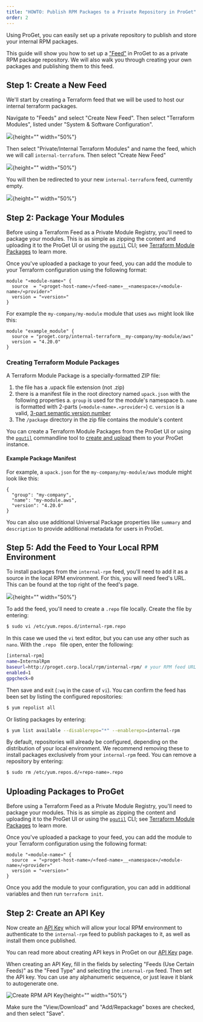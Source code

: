 ```yaml
---
title: "HOWTO: Publish RPM Packages to a Private Repository in ProGet"
order: 2
---
```


Using ProGet, you can easily set up a private repository to publish and store your internal RPM packages.

This guide will show you how to set up a ["Feed"](/docs/proget/feeds/feed-overview) in ProGet to as a private RPM package repository. We will also walk you through creating your own packages and publishing them to this feed.

## Step 1: Create a New Feed

We'll start by creating a Terraform feed that we will be used to host our internal terraform packages. 

Navigate to "Feeds" and select "Create New Feed". Then select "Terraform Modules", listed under "System & Software Configuration".

![](/resources/docs/proget-terraform-createfeed.png){height="" width="50%"}

Then select "Private/Internal Terraform Modules" and name the feed, which we will call `internal-terraform`. Then select "Create New Feed"

![](/resources/docs/proget-terraform-createprivate.png){height="" width="50%"}

You will then be redirected to your new `internal-terraform` feed, currently empty.

![](/resources/docs/proget-terraform-emptyprivate.png.png){height="" width="50%"}


## Step 2: Package Your Modules

Before using a Terraform Feed as a Private Module Registry, you'll need to package your modules. This is as simple as zipping the content and uploading it to the ProGet UI or using the [`pgutil`](/docs/proget/api/pgutil) CLI; see [Terraform Module Packages](#terraform-module-packages) to learn more.

Once you've uploaded a package to your feed, you can add the module to your Terraform configuration using the following format:

```
module "«module-name»" {
  source  = "«proget-host-name»/«feed-name»__«namespace»/«module-name»/«provider»"
  version = "«version»"
}
```

For example the `my-company/my-module` module that uses `aws` might look like this:

```
module "example_module" {
  source = "proget.corp/internal-terraform__my-company/my-module/aws"
  version = "4.20.0"
}
```

### Creating Terraform Module Packages

A Terraform Module Package is a specially-formatted ZIP file:

1. the file has a .upack file extension (not .zip)
2. there is a manifest file in the root directory named `upack.json` with the following properties
   a. `group` is used for the module's namespace
   b. `name` is formatted with 2-parts (`«module-name».«provider»`)
   c. `version` is a valid, [3-part semantic version number](https://semver.org/)
3. The `/package` directory in the zip file contains the module's content


You can create a Terraform Module Packages from the ProGet UI or using the [`pgutil`](/docs/proget/api/pgutil) commandline tool to [create and upload](/docs/proget/api/universal-feed/upload) them to your ProGet instance.

#### Example Package Manifest
For example, a `upack.json` for the `my-company/my-module/aws` module might look like this:

```
{
  "group": "my-company",
  "name": "my-module.aws",
  "version": "4.20.0"
}
```
You can also use additional Universal Package properties like `summary` and `description` to provide additional metadata for users in ProGet.

















## Step 5: Add the Feed to Your Local RPM Environment

To install packages from the `internal-rpm` feed, you'll need to add it as a source in the local RPM environment. For this, you will need feed's URL. This can be found at the top right of the feed's page.

![](/resources/docs/proget-rpm-internal-url.png){height="" width="50%"}

To add the feed, you'll need to create a `.repo` file locally. Create the file by entering:

```bash
$ sudo vi /etc/yum.repos.d/internal-rpm.repo
```

In this case we used the `vi` text editor, but you can use any other such as `nano`. With the `.repo ` file open, enter the following:

```bash
[internal-rpm]
name=InternalRpm
baseurl=http://proget.corp.local/rpm/internal-rpm/ # your RPM feed URL
enabled=1
gpgcheck=0
```

Then save and exit (`:wq` in the case of `vi`). You can confirm the feed has been set by listing the configured repositories:

```bash
$ yum repolist all
```

Or listing packages by entering:

```bash
$ yum list available --disablerepo="*" --enablerepo=internal-rpm
```

By default, repositories will already be configured, depending on the distribution of your local environment. We recommend removing these to install packages exclusively from your `internal-rpm` feed. You can remove a repository by entering:

```bash
$ sudo rm /etc/yum.repos.d/«repo-name».repo
```











## Uploading Packages to ProGet

Before using a Terraform Feed as a Private Module Registry, you'll need to package your modules. This is as simple as zipping the content and uploading it to the ProGet UI or using the [`pgutil`](/docs/proget/api/pgutil) CLI; see [Terraform Module Packages](#terraform-module-packages) to learn more.

Once you've uploaded a package to your feed, you can add the module to your Terraform configuration using the following format:

```
module "«module-name»" {
  source  = "«proget-host-name»/«feed-name»__«namespace»/«module-name»/«provider»"
  version = "«version»"
}
```

Once you add the module to your configuration, you can add in additional variables and then run `terraform init`.









## Step 2: Create an API Key

Now create an [API Key](/docs/proget/api/apikeys) which will allow your local RPM environment to authenticate to the `internal-rpm` feed to publish packages to it, as well as install them once published.

You can read more about creating API keys in ProGet on our [API Key](/docs/proget/api/apikeys) page.

When creating an API Key, fill in the fields by selecting "Feeds (Use Certain Feeds)" as the "Feed Type" and selecting the `internal-rpm` feed. Then set the API key. You can use any alphanumeric sequence, or just leave it blank to autogenerate one.

![Create RPM API Key](/resources/docs/proget-rpm-apikey.png){height="" width="50%"}

Make sure the "View/Download" and "Add/Repackage" boxes are checked, and then select "Save".


